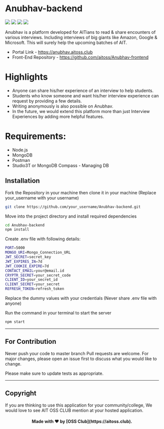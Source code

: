 # Anubhav-backend
<img src="https://img.shields.io/badge/code_style-standard-brightgreen.svg"> <img src="https://img.shields.io/badge/Node JS-v12.18.3-brightgreen.svg">
<img src="https://img.shields.io/badge/Express -v4.11.1-brightgreen.svg"> <img src="https://img.shields.io/badge/Mongoose-v5.11.18-brightgreen.svg">

Anubhav is a platform developed for AITians to read & share encounters of various interviews. Including interviews of big giants like Amazon, Google & Microsoft. This will surely help the upcoming batches of AIT.

* Portal Link - https://anubhav.aitoss.club 
* Front-End Repository - https://github.com/aitoss/Anubhav-frontend


# Highlights
* Anyone can share his/her experience of an interview to help students.
* Students who know someone and want his/her interview experience can request by providing a few details.
* Writing anonymously is also possible on Anubhav.
* In the future, we would extend this platform more than just Interview Experiences by adding more helpful features.

# Requirements:

* Node.js
* MongoDB
* Postman
* Studio3T or MongoDB Compass - Managing DB

## Installation

Fork the Repository in your machine then clone it in your machine (Replace your_username with your username)

```bash
git clone https://github.com/your_username/Anubhav-backend.git
```
Move into the project directory and install required dependencies

```bash
cd Anubhav-backend
npm install
```
Create .env file with following details:

```bash
PORT=5000
MONGO_URI=Mongo_Connection_URL
JWT_SECRET=secret_key
JWT_EXPIRES_IN=7d
JWT_COOKIE_EXPIRE=7d
CONTACT_EMAIL=your@email.id
CRYPTR_SECRET=your_secret_code
CLIENT_ID=your_secret_id
CLIENT_SECRET=your_secret
REFRESH_TOKEN=refresh_token
```
Replace the dummy values with your credentials (Never share .env file with anyone)

Run the command in your terminal to start the server

```bash
npm start
```
<hr>

## For Contribution 
Never push your code to master branch
Pull requests are welcome. For major changes, please open an issue first to discuss what you would like to change.

Please make sure to update tests as appropriate.

<hr>

## Copyright 
If you are thinking to use this application for your community/college, We would love to see AIT OSS CLUB mention at your hosted application.

<h4 align="center" >Made with ❤ by [OSS Club](https://aitoss.club). </h4> 
